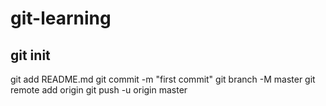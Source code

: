 # git-learning


## git init
git add README.md
git commit -m "first commit"
git branch -M master
git remote add origin 
git push -u origin master
